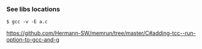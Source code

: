 ### See libs locations
```shell
$ gcc -v -E a.c
```
https://github.com/Hermann-SW/memrun/tree/master/C#adding-tcc--run-option-to-gcc-and-g
